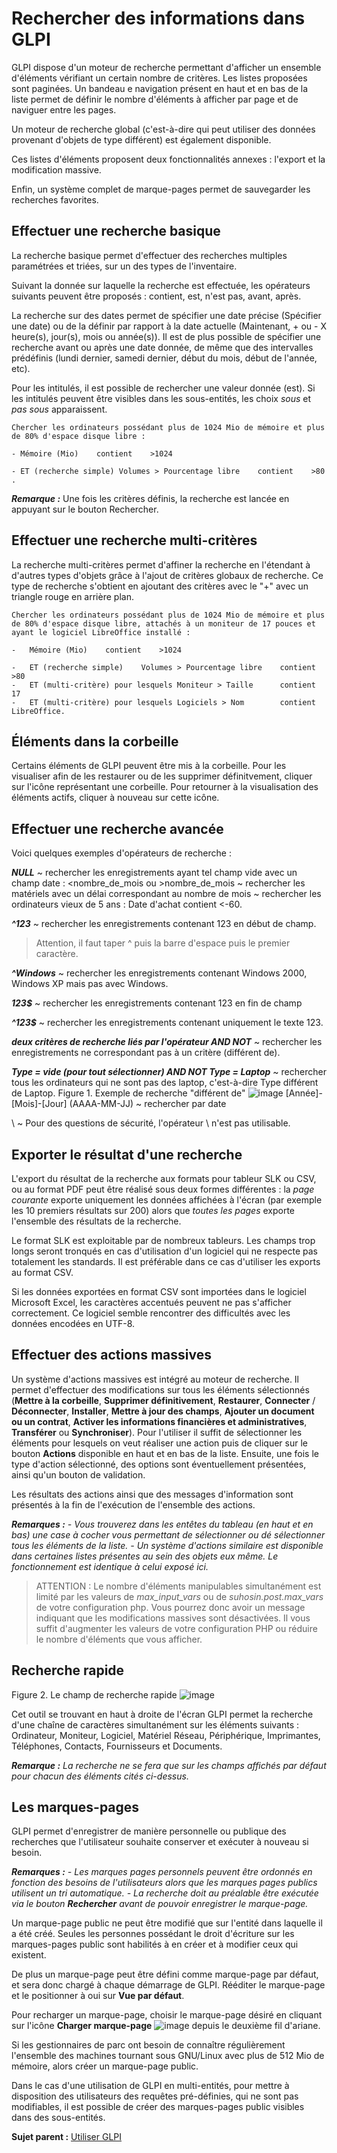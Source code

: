 Rechercher des informations dans GLPI
=====================================

GLPI dispose d'un moteur de recherche permettant d'afficher un ensemble d'éléments vérifiant un certain nombre de critères. Les listes proposées sont paginées. Un bandeau e navigation présent en haut et en bas de la liste permet de définir le nombre d'éléments à afficher par page et de naviguer entre les pages.

Un moteur de recherche global (c'est-à-dire qui peut utiliser des données provenant d'objets de type différent) est également disponible.

Ces listes d'éléments proposent deux fonctionnalités annexes : l'export et la modification massive.

Enfin, un système complet de marque-pages permet de sauvegarder les recherches favorites.

Effectuer une recherche basique
-------------------------------

La recherche basique permet d'effectuer des recherches multiples paramétrées et triées, sur un des types de l'inventaire.

Suivant la donnée sur laquelle la recherche est effectuée, les opérateurs suivants peuvent être proposés : contient, est, n'est pas, avant, après.

La recherche sur des dates permet de spécifier une date précise (Spécifier une date) ou de la définir par rapport à la date actuelle (Maintenant, + ou - X heure(s), jour(s), mois ou année(s)). Il est de plus possible de spécifier une recherche avant ou après une date donnée, de même que des intervalles prédéfinis (lundi dernier, samedi dernier, début du mois, début de l'année, etc).

Pour les intitulés, il est possible de rechercher une valeur donnée (est). Si les intitulés peuvent être visibles dans les sous-entités, les choix *sous* et *pas sous* apparaissent.

    Chercher les ordinateurs possédant plus de 1024 Mio de mémoire et plus de 80% d'espace disque libre :

    - Mémoire (Mio)    contient    >1024 

    - ET (recherche simple) Volumes > Pourcentage libre    contient    >80 .

***Remarque :*** Une fois les critères définis, la recherche est lancée en appuyant sur le bouton Rechercher.

Effectuer une recherche multi-critères
--------------------------------------

La recherche multi-critères permet d'affiner la recherche en l'étendant à d'autres types d'objets grâce à l'ajout de critères globaux de recherche. Ce type de recherche s'obtient en ajoutant des critères avec
le "+" avec un triangle rouge en arrière plan.

    Chercher les ordinateurs possédant plus de 1024 Mio de mémoire et plus de 80% d'espace disque libre, attachés à un moniteur de 17 pouces et
    ayant le logiciel LibreOffice installé :

    -   Mémoire (Mio)    contient    >1024

    -   ET (recherche simple)    Volumes > Pourcentage libre    contient    >80
    -   ET (multi-critère) pour lesquels Moniteur > Taille      contient    17
    -   ET (multi-critère) pour lesquels Logiciels > Nom        contient    LibreOffice.

Éléments dans la corbeille
--------------------------

Certains éléments de GLPI peuvent être mis à la corbeille. Pour les visualiser afin de les restaurer ou de les supprimer définitvement, cliquer sur l'icône représentant une corbeille. Pour retourner à la visualisation des éléments actifs, cliquer à nouveau sur cette icône.

Effectuer une recherche avancée
-------------------------------

Voici quelques exemples d'opérateurs de recherche :

***NULL***
  ~ rechercher les enregistrements ayant tel champ vide avec un champ date : <nombre_de_mois ou >nombre_de_mois
  ~ rechercher les matériels avec un délai correspondant au nombre de     mois
  ~ rechercher les ordinateurs vieux de 5 ans : Date d'achat contient <-60.
 
***^123***
  ~ rechercher les enregistrements contenant 123 en début de champ.
   
  > Attention, il faut taper ^ puis la barre d'espace puis le premier caractère.

***^Windows***
  ~ rechercher les enregistrements contenant Windows 2000, Windows XP mais pas avec Windows.

***123$***
  ~ rechercher les enregistrements contenant 123 en fin de champ

***^123$***
  ~ rechercher les enregistrements contenant uniquement le texte 123.

***deux critères de recherche liés par l'opérateur AND NOT***
  ~ rechercher les enregistrements ne correspondant pas à un critère (différent de).

***Type = vide (pour tout sélectionner) AND NOT Type = Laptop***
  ~ rechercher tous les ordinateurs qui ne sont pas des laptop, c'est-à-dire Type différent de Laptop.
    Figure 1. Exemple de recherche "différent de"
    ![image](../image/searchexample.png)
[Année]-[Mois]-[Jour] (AAAA-MM-JJ)
  ~ rechercher par date
 
\\
  ~ Pour des questions de sécurité, l'opérateur \\ n'est pas utilisable.

Exporter le résultat d'une recherche
------------------------------------

L'export du résultat de la recherche aux formats pour tableur SLK ou CSV, ou au format PDF peut être réalisé sous deux formes différentes :
la *page courante* exporte uniquement les données affichées à l'écran (par exemple les 10 premiers résultats sur 200) alors que *toutes les pages* exporte l'ensemble des résultats de la recherche.

Le format SLK est exploitable par de nombreux tableurs. Les champs trop longs seront tronqués en cas d'utilisation d'un logiciel qui ne respecte pas totalement les standards. Il est préférable dans ce cas d'utiliser les exports au format CSV.

Si les données exportées en format CSV sont importées dans le logiciel Microsoft Excel, les caractères accentués peuvent ne pas s'afficher correctement. Ce logiciel semble rencontrer des difficultés avec les
données encodées en UTF-8.

Effectuer des actions massives
------------------------------

Un système d'actions massives est intégré au moteur de recherche. Il permet d'effectuer des modifications sur tous les éléments sélectionnés (**Mettre à la corbeille**, **Supprimer définitivement**, **Restaurer**,
**Connecter** / **Déconnecter**, **Installer**, **Mettre à jour des champs**, **Ajouter un document ou un contrat**, **Activer les informations financières et administratives**, **Transférer** ou **Synchroniser**). Pour l'utiliser il suffit de sélectionner les éléments pour lesquels on veut réaliser une action puis de cliquer sur le bouton **Actions** disponible en haut et en bas de la liste. Ensuite, une fois le type d'action sélectionné, des options sont éventuellement présentées, ainsi qu'un bouton de validation.

Les résultats des actions ainsi que des messages d'information sont présentés à la fin de l'exécution de l'ensemble des actions.

***Remarques :*** 
*- Vous trouverez dans les entêtes du tableau (en haut et en bas) une case à cocher vous permettant de sélectionner ou dé sélectionner tous les éléments de la liste.*
*- Un système d'actions similaire est disponible dans certaines listes présentes au sein des objets eux même.
  Le fonctionnement est identique à celui exposé ici.*


> ATTENTION :
> Le nombre d'éléments manipulables simultanément est limité par les valeurs de *max_input_vars* ou de *suhosin.post.max_vars* de votre configuration php. Vous pourrez donc avoir un message indiquant que les
modifications massives sont désactivées. Il vous suffit d'augmenter les valeurs de votre configuration PHP ou réduire le nombre d'éléments que vous afficher.

Recherche rapide
----------------

Figure 2. Le champ de recherche rapide
![image](../image/quicksearch.png)

Cet outil se trouvant en haut à droite de l'écran GLPI permet la recherche d'une chaîne de caractères simultanément sur les éléments suivants : Ordinateur, Moniteur, Logiciel, Matériel Réseau, Périphérique, Imprimantes, Téléphones, Contacts, Fournisseurs et Documents.

***Remarque :*** *La recherche ne se fera que sur les champs affichés par défaut pour chacun des éléments cités ci-dessus.*

Les marques-pages
-----------------

GLPI permet d'enregistrer de manière personnelle ou publique des recherches que l'utilisateur souhaite conserver et exécuter à nouveau si besoin.

***Remarques :***
*-  Les marques pages personnels peuvent être ordonnés en fonction des besoins de l'utilisateurs alors que les marques pages publics utilisent un tri automatique.*
*- La recherche doit au préalable être exécutée via le bouton **Rechercher** avant de pouvoir enregistrer le marque-page.*

Un marque-page public ne peut être modifié que sur l'entité dans laquelle il a été créé. Seules les personnes possédant le droit d'écriture sur les marques-pages public sont habilités à en créer et à modifier ceux qui existent.

De plus un marque-page peut être défini comme marque-page par défaut, et sera donc chargé à chaque démarrage de GLPI. Rééditer le marque-page et le positionner à oui sur **Vue par défaut**.

Pour recharger un marque-page, choisir le marque-page désiré en cliquant sur l'icône **Charger marque-page**
![image](../image/bookmark.png) depuis le deuxième fil d'ariane.

Si les gestionnaires de parc ont besoin de connaître régulièrement l'ensemble des machines tournant sous GNU/Linux avec plus de 512 Mio de mémoire, alors créer un marque-page public.

Dans le cas d'une utilisation de GLPI en multi-entités, pour mettre à disposition des utilisateurs des requêtes pré-définies, qui ne sont pas modifiables, il est possible de créer des marques-pages public visibles
dans des sous-entités.

**Sujet parent :** [Utiliser GLPI](index.php?fr/02_premiers_pas_avec_GLPI/03_utiliser_GLPI/01_utiliser_GLPI.md)
